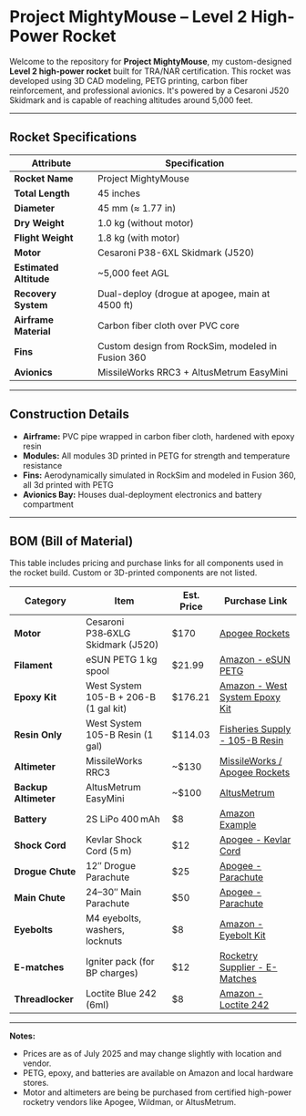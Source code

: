 # Project MightyMouse – Level 2 High-Power Rocket

Welcome to the repository for **Project MightyMouse**, my custom-designed **Level 2 high-power rocket** built for TRA/NAR certification. This rocket was developed using 3D CAD modeling, PETG printing, carbon fiber reinforcement, and professional avionics. It's powered by a Cesaroni J520 Skidmark and is capable of reaching altitudes around 5,000 feet.

---

##  Rocket Specifications

| Attribute             | Specification                           |
|----------------------|------------------------------------------|
| **Rocket Name**       | Project MightyMouse                       |
| **Total Length**      | 45 inches                               |
| **Diameter**          | 45 mm (≈ 1.77 in)                       |
| **Dry Weight**        | 1.0 kg (without motor)                  |
| **Flight Weight**     | 1.8 kg (with motor)                     |
| **Motor**             | Cesaroni P38-6XL Skidmark (J520)        |
| **Estimated Altitude**| ~5,000 feet AGL                         |
| **Recovery System**   | Dual-deploy (drogue at apogee, main at 4500 ft) |
| **Airframe Material** | Carbon fiber cloth over PVC core        |
| **Fins**              | Custom design from RockSim, modeled in Fusion 360 |
| **Avionics**          | MissileWorks RRC3 + AltusMetrum EasyMini |

---

##  Construction Details

- **Airframe:** PVC pipe wrapped in carbon fiber cloth, hardened with epoxy resin
- **Modules:** All modules 3D printed in PETG for strength and temperature resistance
- **Fins:** Aerodynamically simulated in RockSim and modeled in Fusion 360, all 3d printed with PETG
- **Avionics Bay:** Houses dual-deployment electronics and battery compartment

---
## BOM (Bill of Material)

This table includes pricing and purchase links for all components used in the rocket build. Custom or 3D-printed components are not listed.

| Category         | Item                                       | Est. Price | Purchase Link |
|------------------|--------------------------------------------|------------|----------------|
| **Motor**        | Cesaroni P38‑6XLG Skidmark (J520)          | $170       | [Apogee Rockets](https://www.apogeerockets.com/Rocket_Motors/Cesaroni_Propellant_Kits/38mm_Motors/6XL-Grain_Motors/Cesaroni_P38-6XLG_Skidmark_J520) |
| **Filament**     | eSUN PETG 1 kg spool                       | $21.99     | [Amazon - eSUN PETG](https://www.amazon.com/eSUN-Filament-Dimensional-Accuracy-Printing/dp/B07FXD1K8Y) |
| **Epoxy Kit**    | West System 105-B + 206-B (1 gal kit)      | $176.21    | [Amazon - West System Epoxy Kit](https://www.amazon.com/West-System-105-B-Epoxy-Hardener/dp/B0C3MY967W) |
| **Resin Only**   | West System 105-B Resin (1 gal)            | $114.03    | [Fisheries Supply - 105-B Resin](https://www.fisheriessupply.com/west-system-105-epoxy-resin/105-b) |
| **Altimeter**    | MissileWorks RRC3                          | ~$130      | [MissileWorks / Apogee Rockets](https://www.apogeerockets.com/Electronics/Payload_Bays/MissileWorks_RRC3_Altimeter) |
| **Backup Altimeter** | AltusMetrum EasyMini                  | ~$100      | [AltusMetrum](https://altusmetrum.org/EasyMini/) |
| **Battery**      | 2S LiPo 400 mAh                            | $8         | [Amazon Example](https://www.amazon.com/dp/B087BGR25B) |
| **Shock Cord**   | Kevlar Shock Cord (5 m)                    | $12        | [Apogee - Kevlar Cord](https://www.apogeerockets.com/Building_Supplies/Parachutes_Recovery_Equipment/Shock_Cord/Kevlar_Shock_Cord) |
| **Drogue Chute** | 12″ Drogue Parachute                       | $25        | [Apogee - Parachute](https://www.apogeerockets.com/Building_Supplies/Parachutes_Recovery_Equipment/Parachutes/DuraChute_Nylon_Parachutes) |
| **Main Chute**   | 24–30″ Main Parachute                      | $50        | [Apogee - Parachute](https://www.apogeerockets.com/Building_Supplies/Parachutes_Recovery_Equipment/Parachutes/DuraChute_Nylon_Parachutes) |
| **Eyebolts**     | M4 eyebolts, washers, locknuts             | $8         | [Amazon - Eyebolt Kit](https://www.amazon.com/dp/B08M6GN7LC) |
| **E-matches**    | Igniter pack (for BP charges)              | $12        | [Rocketry Supplier - E-Matches](https://www.wildmanrocketry.com/ProductDetail.aspx?product=3508) |
| **Threadlocker** | Loctite Blue 242 (6ml)                     | $8         | [Amazon - Loctite 242](https://www.amazon.com/Loctite-Threadlocker-Removable-Adhesive-Single/dp/B000I1RSNS) |

---

**Notes:**
- Prices are as of July 2025 and may change slightly with location and vendor.
- PETG, epoxy, and batteries are available on Amazon and local hardware stores.
- Motor and altimeters are being be purchased from certified high-power rocketry vendors like Apogee, Wildman, or AltusMetrum.
